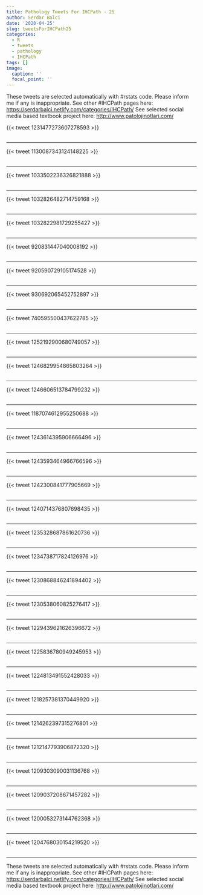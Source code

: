 ```yaml
---
title: Pathology Tweets For IHCPath - 25
author: Serdar Balci
date: '2020-04-25'
slug: tweetsForIHCPath25
categories:
  - R
  - tweets
  - pathology
  - IHCPath
tags: []
image:
  caption: ''
  focal_point: ''
---
```



These tweets are selected automatically with #rstats code. Please inform me if any is inappropriate.
See other #IHCPath pages here: https://serdarbalci.netlify.com/categories/IHCPath/ 
See selected social media based textbook project here: http://www.patolojinotlari.com/

{{< tweet 1231477273607278593 >}}
<br>
<br>
<hr>
{{< tweet 1130087343124148225 >}}
<br>
<br>
<hr>
{{< tweet 1033502236326821888 >}}
<br>
<br>
<hr>
{{< tweet 1032826482714759168 >}}
<br>
<br>
<hr>
{{< tweet 1032822981729255427 >}}
<br>
<br>
<hr>
{{< tweet 920831447040008192 >}}
<br>
<br>
<hr>
{{< tweet 920590729105174528 >}}
<br>
<br>
<hr>
{{< tweet 930692065452752897 >}}
<br>
<br>
<hr>
{{< tweet 740595500437622785 >}}
<br>
<br>
<hr>
{{< tweet 1252192900680749057 >}}
<br>
<br>
<hr>
{{< tweet 1246829954865803264 >}}
<br>
<br>
<hr>
{{< tweet 1246606513784799232 >}}
<br>
<br>
<hr>
{{< tweet 1187074612955250688 >}}
<br>
<br>
<hr>
{{< tweet 1243614395906666496 >}}
<br>
<br>
<hr>
{{< tweet 1243593464966766596 >}}
<br>
<br>
<hr>
{{< tweet 1242300841777905669 >}}
<br>
<br>
<hr>
{{< tweet 1240714376807698435 >}}
<br>
<br>
<hr>
{{< tweet 1235328687861620736 >}}
<br>
<br>
<hr>
{{< tweet 1234738717824126976 >}}
<br>
<br>
<hr>
{{< tweet 1230868846241894402 >}}
<br>
<br>
<hr>
{{< tweet 1230538060825276417 >}}
<br>
<br>
<hr>
{{< tweet 1229439621626396672 >}}
<br>
<br>
<hr>
{{< tweet 1225836780949245953 >}}
<br>
<br>
<hr>
{{< tweet 1224813491552428033 >}}
<br>
<br>
<hr>
{{< tweet 1218257381370449920 >}}
<br>
<br>
<hr>
{{< tweet 1214262397315276801 >}}
<br>
<br>
<hr>
{{< tweet 1212147793906872320 >}}
<br>
<br>
<hr>
{{< tweet 1209303090031136768 >}}
<br>
<br>
<hr>
{{< tweet 1209037208671457282 >}}
<br>
<br>
<hr>
{{< tweet 1200053273144762368 >}}
<br>
<br>
<hr>
{{< tweet 1204768030154219520 >}}
<br>
<br>
<hr>


These tweets are selected automatically with #rstats code. Please inform me if any is inappropriate.
See other #IHCPath pages here: https://serdarbalci.netlify.com/categories/IHCPath/ 
See selected social media based textbook project here: http://www.patolojinotlari.com/
